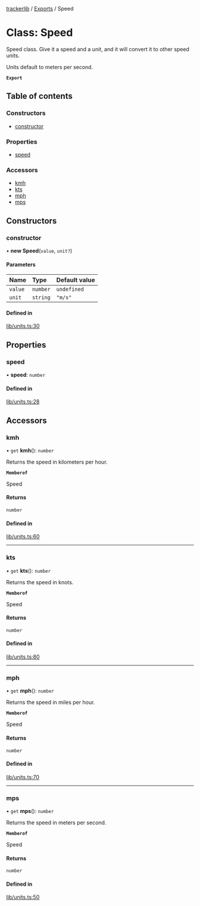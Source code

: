 [trackerlib](../README.md) / [Exports](../modules.md) / Speed

# Class: Speed

Speed class. Give it a speed and a unit, and it will convert it to other speed units.

Units default to meters per second.

**`Export`**

## Table of contents

### Constructors

- [constructor](Speed.md#constructor)

### Properties

- [speed](Speed.md#speed)

### Accessors

- [kmh](Speed.md#kmh)
- [kts](Speed.md#kts)
- [mph](Speed.md#mph)
- [mps](Speed.md#mps)

## Constructors

### constructor

• **new Speed**(`value`, `unit?`)

#### Parameters

| Name | Type | Default value |
| :------ | :------ | :------ |
| `value` | `number` | `undefined` |
| `unit` | `string` | `"m/s"` |

#### Defined in

[lib/units.ts:30](https://github.com/florisporro/trackerlib/blob/0d9d0a6/src/lib/units.ts#L30)

## Properties

### speed

• **speed**: `number`

#### Defined in

[lib/units.ts:28](https://github.com/florisporro/trackerlib/blob/0d9d0a6/src/lib/units.ts#L28)

## Accessors

### kmh

• `get` **kmh**(): `number`

Returns the speed in kilometers per hour.

**`Memberof`**

Speed

#### Returns

`number`

#### Defined in

[lib/units.ts:60](https://github.com/florisporro/trackerlib/blob/0d9d0a6/src/lib/units.ts#L60)

___

### kts

• `get` **kts**(): `number`

Returns the speed in knots.

**`Memberof`**

Speed

#### Returns

`number`

#### Defined in

[lib/units.ts:80](https://github.com/florisporro/trackerlib/blob/0d9d0a6/src/lib/units.ts#L80)

___

### mph

• `get` **mph**(): `number`

Returns the speed in miles per hour.

**`Memberof`**

Speed

#### Returns

`number`

#### Defined in

[lib/units.ts:70](https://github.com/florisporro/trackerlib/blob/0d9d0a6/src/lib/units.ts#L70)

___

### mps

• `get` **mps**(): `number`

Returns the speed in meters per second.

**`Memberof`**

Speed

#### Returns

`number`

#### Defined in

[lib/units.ts:50](https://github.com/florisporro/trackerlib/blob/0d9d0a6/src/lib/units.ts#L50)
